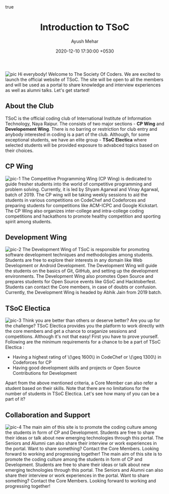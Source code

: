﻿---
title: Introduction to TSoC
date: 2020-12-10 17:30:00 +0530
author: Ayush Mehar
math: true
---

![pic](https://i.ibb.co/YDK6tR8/TSOC-LOGO-01-01.jpg)
Hi everybody!
Welcome to The Society Of Coders. We are excited to launch the official website of TSoC. The site will be open to all the members and will be used as a portal to share knowledge and interview experiences as well as alumni talks. Let's get started!


## About the Club
TSoC is the official coding club of International Institute of Information Technology, Naya Raipur. The consists of two major sections - **CP Wing** and **Developement Wing**. There is no barring or restriction for club entry and anybody interested in coding is a part of the club. Although, for some exceptional students, we have an elite group - **TSoC Electica** where selected students will be provided exposure to advabced topics based on their choices.

## CP Wing
![pic-1](https://content.techgig.com/thumb/msid-76064853,width-860,resizemode-4/5-reasons-to-study-competitive-programming.jpg?96678)
The Competitive Programming Wing (CP Wing) is dedicated to guide fresher students into the world of competitive programming and problem solving. Currently, it is led by Shyam Agarwal and Vinay Agarwal, batch of 2019. The CP wing will be taking weekly sessions to aid the students in various competitions on CodeChef and Codeforces and preparing students for competitions like ACM-ICPC and Google Kickstart. The CP Wing also organizes inter-college and intra-college coding competitions and hackathons to promote healthy competition and sporting spirit among students.


## Development Wing
![pic-2](https://www.flexsin.com/blog/wp-content/uploads/2019/12/Custom-Software-Development.jpg)
 The Development Wing of TSoC is responsible for promoting software development techniques and methodologies among students. Students are free to explore their interests in any domain like Web Development or Android Development. The Development Wing will guide the students on the basics of Git, GitHub, and setting up the development environments. The Development Wing also promotes Open Source and prepares students for Open Source events like GSoC and Hacktoberfest. Students can contact the Core members, in case of doubts or confusion. Currently, the Development Wing is headed by Abhik Jain from 2019 batch.


## TSoC Electica
 ![pic-3](https://i2.wp.com/blogs.perficient.com/files/Are-You-Ready-for-Personalization.jpg?fit=1600%2C1116&ssl=1)
 Think you are better than others or deserve better? Are you up for the challenge? TSoC Electica provides you the platform to work directly with the core members and get a chance to oraganize sessions and competitions. Although it's not that easy! First you have to prove yourself. Following are the minimum requirements for a chance to be a part of TSoC Electica :
 - Having a highest rating of \\(\geq 1600\\) in CodeChef or \\(\geq 1300\\) in Codeforces for CP
 - Having good development skills and projects or Open Source Contributions for Development

Apart from the above mentioned criteria, a Core Member can also refer a student based on their skills. Note that there are no limitations for the number of students in TSoC Electica. Let's see how many of you can be a part of it?


## Collaboration and Support
![pic-4](https://www.pgi.com/blog/wp-content/uploads/sites/2/2018/04/collaboration-diagnostic-660x330.jpg)
The main aim of this site is to promote the coding culture among the students in form of CP and Development. Students are free to share their ideas or talk about new emerging technologies through this portal. The Seniors and Alumni can also share their interview or work experiences in the portal. Want to share something? Contact the Core Members. Looking forward to working and progressing together!
The main aim of this site is to promote the coding culture among the students in form of CP and Development. Students are free to share their ideas or talk about new emerging technologies through this portal. The Seniors and Alumni can also share their interview or work experiences in the portal. Want to share something? Contact the Core Members. Looking forward to working and progressing together!
